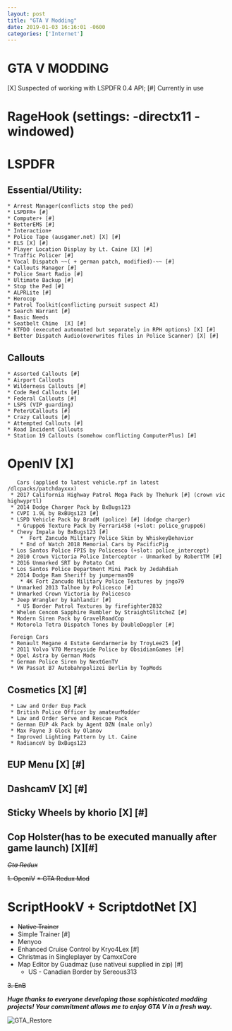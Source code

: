 ```yaml
---
layout: post 
title: "GTA V Modding" 
date: 2019-01-03 16:16:01 -0600 
categories: ['Internet'] 
--- 
```


# GTA V MODDING

[X] Suspected of working with LSPDFR 0.4 API;
[#] Currently in use

# RageHook (settings: -directx11 -windowed)
# LSPDFR
   ## Essential/Utility:
    * Arrest Manager(conflicts stop the ped)
    * LSPDFR+ [#]
    * Computer+ [#]
    * BetterEMS [#]
    * Interaction+
    * Police Tape (ausgamer.net) [X] [#]
    * ELS [X] [#]
    * Player Location Display by Lt. Caine [X] [#]
    * Traffic Policer [#]
    * Vocal Dispatch ~~( + german patch, modified)-~~ [#]
    * Callouts Manager [#]
    * Police Smart Radio [#]
    * Ultimate Backup [#]
    * Stop the Ped [#]
    * ALPRLite [#]
    * Herocop
    * Patrol Toolkit(conflicting pursuit suspect AI)
    * Search Warrant [#]
    * Basic Needs 
    * Seatbelt Chime  [X] [#]
    * KTFDO (executed automated but separately in RPH options) [X] [#]
    * Better Dispatch Audio(overwrites files in Police Scanner) [X] [#]
    
 ## Callouts
    * Assorted Callouts [#]
    * Airport Callouts
    * Wilderness Callouts [#]
    * Code Red Callouts [#]
    * Federal Callouts [#]
    * LSPS (VIP guarding)
    * PeterUCallouts [#]
    * Crazy Callouts [#]
    * Attempted Callouts [#]
    * Road Incident Callouts  
    * Station 19 Callouts (somehow conflicting ComputerPlus) [#]
    
 # OpenIV [X]
   
       Cars (applied to latest vehicle.rpf in latest /dlcpacks/patchdayxxx)
     * 2017 California Highway Patrol Mega Pack by Thehurk [#] (crown vic highwyprtl)
     * 2014 Dodge Charger Pack by BxBugs123
     * CVPI 1.9L by BxBUgs123 [#]
     * LSPD Vehicle Pack by BradM (police) [#] (dodge charger)
       * Gruppe6 Texture Pack by Ferrari458 (+slot: police_gruppe6)
     * Chevy Impala by BxBugs123 [#]
        *  Fort Zancudo Military Police Skin by WhiskeyBehavior
        * End of Watch 2018 Memorial Cars by PacificPig
     * Los Santos Police FPIS by Policesco (+slot: police_intercept)
     * 2010 Crown Victoria Police Interceptor - Unmarked by RobertTM [#]
     * 2016 Unmarked SRT by Potato Cat 
     * Los Santos Police Department Mini Pack by Jedahdiah 
     * 2014 Dodge Ram Sheriff by jumperman09
        * 4K Fort Zancudo Military Police Textures by jngo79
     * Unmarked 2013 Talhoe by Policesco [#]
     * Unmarked Crown Victoria by Policesco 
     * Jeep Wrangler by kahlandir [#]
       * US Border Patrol Textures by firefighter2832
     * Whelen Cencom Sapphire Rumbler by StraightGlitcheZ [#]
     * Modern Siren Pack by GravelRoadCop
     * Motorola Tetra Dispatch Tones by DoubleDoppler [#]
     
     Foreign Cars
     * Renault Megane 4 Estate Gendarmerie by TroyLee25 [#]
     * 2011 Volvo V70 Merseyside Police by ObsidianGames [#]
     * Opel Astra by German Mods 
     * German Police Siren by NextGenTV
     * VW Passat B7 Autobahnpolizei Berlin by TopMods 
     
   
## Cosmetics [X] [#]
     * Law and Order Eup Pack
     * British Police Officer by amateurModder
     * Law and Order Serve and Rescue Pack
     * German EUP 4k Pack by Agent DZN (male only)
     * Max Payne 3 Glock by Olanov
     * Improved Lighting Pattern by Lt. Caine
     * RadianceV by BxBugs123

## EUP Menu [X] [#]

## DashcamV [X] [#]

## Sticky Wheels by khorio [X] [#]

## Cop Holster(has to be executed manually after game launch) [X][#]


~~_Gta Redux_~~
 
~~1. OpenIV~~
   ~~* GTA Redux Mod~~
 
 # ScriptHookV + ScriptdotNet [X]
   * ~~Native Trainer~~
   * Simple Trainer [#]
   * Menyoo
   * Enhanced Cruise Control by Kryo4Lex [#]
   * Christmas in Singleplayer by CamxxCore
   * Map Editor by Guadmaz (use nativeui supplied in zip) [#]
     * US - Canadian Border by Sereous313
 
 ~~3. EnB~~
   
 ___Huge thanks to everyone developing those sophisticated modding projects! Your commitment allows me to enjoy GTA V in a fresh way.___
 
 
 ![GTA_Restore](https://worstaim.eu/images/clean_gta_folder_full.png)
